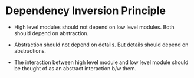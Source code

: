 # Dependency Inversion Principle

- High level modules should not depend on low level modules.
  Both should depend on abstraction. 

- Abstraction should not depend on details. But details should depend on abstractions.

- The interaction between high level module and low level module should be thought of as an abstract interaction b/w them.  